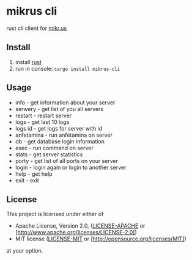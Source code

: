 # mikrus cli

rust cli client for [mikr.us](https://mikr.us)

## Install
1. install [rust](https://rustup.rs/)
2. run in console: `cargo install mikrus-cli`


## Usage

* info - get information about your server
* serwery - get list of you all servers
* restart - restart server
* logs - get last 10 logs
* logs id - get logs for server with id <id>
* anfetamina - run anfetamina on server
* db - get database login information
* exec <command> - run command on server
* stats - get server statistics
* porty - get list of all ports on your server
* login - login again or login to another server
* help - get help
* exit - exit

## License

This project is licensed under either of

* Apache License, Version 2.0, ([LICENSE-APACHE](LICENSE-APACHE) or
  [http://www.apache.org/licenses/LICENSE-2.0])
* MIT license ([LICENSE-MIT](LICENSE-MIT) or
  [http://opensource.org/licenses/MIT])

at your option.